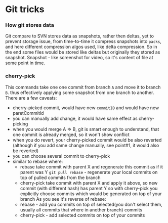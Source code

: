 # Git tricks


### How git stores data
Git compare to SVN stores data as snapshots, rather then deltas, yet to prevent storage issue, from time-to-time it compress snapshots
into `packs`, and here different compression algos used, like delta compression. So in the end some files would be stored like deltas
but originally they stored as snapshot.
Snapshot - like screenshot for video, so it's content of file at some point in time.

### cherry-pick
This commands take one one commit from branch `A` and move it to branch `B`. thus effectively applying some snapshot from one branch
to another. There are a few caveats:
* cherry-picked commit, would have new `commitID` and would have new paretCommitId
* you can manually add change, it would have same effect as cherry-picking 
* when you would merge A => B, git is smart enough to understand, that one commit is already merged, so it won't show conflict
* when you do revert, your cherry-picked commit would be also reverted (although if you add same change manually, see point#1, it would also be reverted)
* you can choose several commit to cherry-pick
* similar to rebase where:
    * rebase take commit with parent X and regenerate this commit as if it parent was Y
    `git pull rebase` - regenerate your local commits on top of pulled commits from the branch
    * cherry-pick take commit with parent X and apply it above, so new commit (with different hash) has parent Y
    so with cherry-pick you explicitly choose commits which would be generated on top of your branch
As you see it's reverse of rebase:
    * rebase - add you commits on top of selected(you don't select them, usually all commits that where in another branch) commits
    * cherry-pick - add selected commits on top of your commits